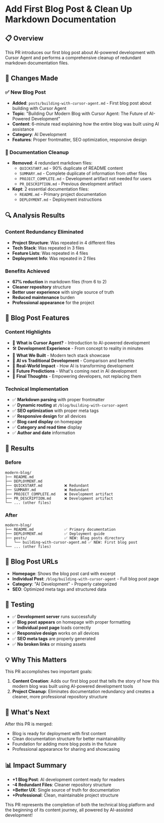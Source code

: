 # Add First Blog Post & Clean Up Markdown Documentation

## 📋 Overview

This PR introduces our first blog post about AI-powered development with Cursor Agent and performs a comprehensive cleanup of redundant markdown documentation files.

## 🎯 Changes Made

### ✅ New Blog Post
- **Added**: `posts/building-with-cursor-agent.md` - First blog post about building with Cursor Agent
- **Topic**: "Building Our Modern Blog with Cursor Agent: The Future of AI-Powered Development"
- **Content**: 6-minute read explaining how the entire blog was built using AI assistance
- **Category**: AI Development
- **Features**: Proper frontmatter, SEO optimization, responsive design

### 🧹 Documentation Cleanup
- **Removed**: 4 redundant markdown files:
  - `QUICKSTART.md` - 90% duplicate of README content
  - `SUMMARY.md` - Complete duplicate of information from other files
  - `PROJECT_COMPLETE.md` - Development artifact not needed for users
  - `PR_DESCRIPTION.md` - Previous development artifact
- **Kept**: 2 essential documentation files:
  - `README.md` - Primary project documentation
  - `DEPLOYMENT.md` - Deployment instructions

## 🔍 Analysis Results

### Content Redundancy Eliminated
- **Project Structure**: Was repeated in 4 different files
- **Tech Stack**: Was repeated in 3 files
- **Feature Lists**: Was repeated in 4 files
- **Deployment Info**: Was repeated in 2 files

### Benefits Achieved
- **67% reduction** in markdown files (from 6 to 2)
- **Cleaner repository** structure
- **Better user experience** with single source of truth
- **Reduced maintenance** burden
- **Professional appearance** for the project

## 📝 Blog Post Features

### Content Highlights
- 🤖 **What is Cursor Agent?** - Introduction to AI-powered development
- 🛠️ **Development Experience** - From concept to reality in minutes
- 🎨 **What We Built** - Modern tech stack showcase
- 🌟 **AI vs Traditional Development** - Comparison and benefits
- 🚀 **Real-World Impact** - How AI is transforming development
- 🔮 **Future Predictions** - What's coming next in AI development
- 💭 **Final Thoughts** - Empowering developers, not replacing them

### Technical Implementation
- ✅ **Markdown parsing** with proper frontmatter
- ✅ **Dynamic routing** at `/blog/building-with-cursor-agent`
- ✅ **SEO optimization** with proper meta tags
- ✅ **Responsive design** for all devices
- ✅ **Blog card display** on homepage
- ✅ **Category and read time** display
- ✅ **Author and date** information

## 🎉 Results

### Before
```
modern-blog/
├── README.md
├── DEPLOYMENT.md
├── QUICKSTART.md          ❌ Redundant
├── SUMMARY.md             ❌ Redundant
├── PROJECT_COMPLETE.md    ❌ Development artifact
├── PR_DESCRIPTION.md      ❌ Development artifact
└── ... (other files)
```

### After
```
modern-blog/
├── README.md              ✅ Primary documentation
├── DEPLOYMENT.md          ✅ Deployment guide
├── posts/                 ✅ NEW: Blog posts directory
│   └── building-with-cursor-agent.md ✅ NEW: First blog post
└── ... (other files)
```

## 🚀 Blog Post URLs

- **Homepage**: Shows the blog post card with excerpt
- **Individual Post**: `/blog/building-with-cursor-agent` - Full blog post page
- **Category**: "AI Development" - Properly categorized
- **SEO**: Optimized meta tags and structured data

## 🧪 Testing

- ✅ **Development server** runs successfully
- ✅ **Blog post appears** on homepage with proper formatting
- ✅ **Individual post page** loads correctly
- ✅ **Responsive design** works on all devices
- ✅ **SEO meta tags** are properly generated
- ✅ **No broken links** or missing assets

## 💡 Why This Matters

This PR accomplishes two important goals:

1. **Content Creation**: Adds our first blog post that tells the story of how this modern blog was built using AI-powered development tools
2. **Project Cleanup**: Eliminates documentation redundancy and creates a cleaner, more professional repository structure

## 🔄 What's Next

After this PR is merged:
- Blog is ready for deployment with first content
- Clean documentation structure for better maintainability
- Foundation for adding more blog posts in the future
- Professional appearance for sharing and showcasing

## 📊 Impact Summary

- **+1 Blog Post**: AI development content ready for readers
- **-4 Redundant Files**: Cleaner repository structure
- **+Better UX**: Single source of truth for documentation
- **+Professional**: Clean, maintainable project structure

This PR represents the completion of both the technical blog platform and the beginning of its content journey, all powered by AI-assisted development!